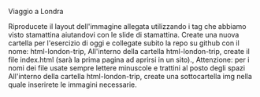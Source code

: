 Viaggio a Londra

Riproducete il layout dell'immagine allegata utilizzando i tag che abbiamo visto stamattina aiutandovi con le slide di stamattina.
Create una nuova cartella per l'esercizio di oggi e collegate subito la repo su github con il nome: html-london-trip,
All'interno della cartella html-london-trip, create il file index.html (sarà la prima pagina ad aprirsi in un sito).,
Attenzione: per i nomi dei file usate sempre lettere minuscole e trattini al posto degli spazi 
All'interno della cartella html-london-trip, create una sottocartella img nella quale inserirete le immagini necessarie.